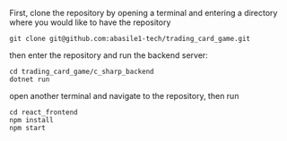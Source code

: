 First, clone the repository by opening a terminal and entering a directory where you would like to have the repository

```
git clone git@github.com:abasile1-tech/trading_card_game.git
```

then enter the repository and run the backend server:

```
cd trading_card_game/c_sharp_backend
dotnet run
```

open another terminal and navigate to the repository, then run

```
cd react_frontend
npm install
npm start
```
